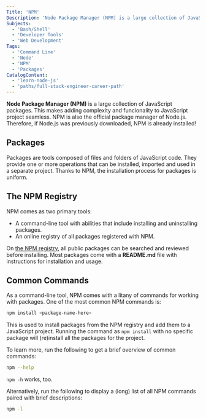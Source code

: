 ```yaml
---
Title: 'NPM'
Description: 'Node Package Manager (NPM) is a large collection of JavaScript packages.'
Subjects:
  - 'Bash/Shell'
  - 'Developer Tools'
  - 'Web Development'
Tags:
  - 'Command Line'
  - 'Node'
  - 'NPM'
  - 'Packages'
CatalogContent:
  - 'learn-node-js'
  - 'paths/full-stack-engineer-career-path'
---
```


**Node Package Manager (NPM)** is a large collection of JavaScript packages. This makes adding complexity and funcionality to JavaScript project seamless. NPM is also the official package manager of Node.js. Therefore, if Node.js was previously downloaded, NPM is already installed!

## Packages

Packages are tools composed of files and folders of JavaScript code. They provide one or more operations that can be installed, imported and used in a separate project. Thanks to NPM, the installation process for packages is uniform.

## The NPM Registry

NPM comes as two primary tools:

- A command-line tool with abilities that include installing and uninstalling packages.
- An online registry of all packages registered with NPM.

On [the NPM registry](https://www.npmjs.com/), all public packages can be searched and reviewed before installing. Most packages come with a **README.md** file with instructions for installation and usage.

## Common Commands

As a command-line tool, NPM comes with a litany of commands for working with packages. One of the most common NPM commands is:

```bash
npm install <package-name-here>
```

This is used to install packages from the NPM registry and add them to a JavaScript project. Running the command as `npm install` with no specific package will (re)install all the packages for the project.

To learn more, run the following to get a brief overview of common commands:

```bash
npm --help
```

`npm -h` works, too.

Alternatively, run the following to display a (long) list of all NPM commands paired with brief descriptions:

```bash
npm -l
```
